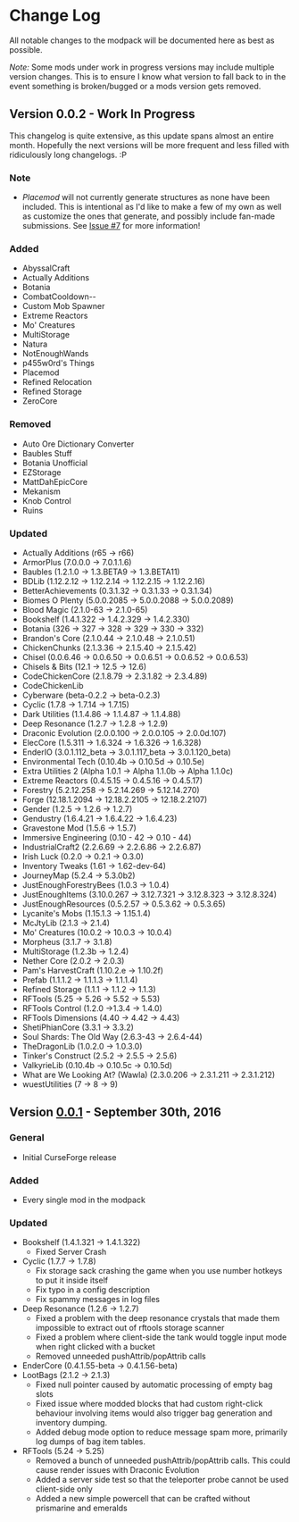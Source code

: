 # Change Log
All notable changes to the modpack will be documented here as best as possible.

*Note:* Some mods under work in progress versions may include multiple version changes. This is to ensure I know what version to fall back to in the event something is broken/bugged or a mods version gets removed.

## Version 0.0.2 - Work In Progress
This changelog is quite extensive, as this update spans almost an entire month. Hopefully the next versions will be more frequent and less filled with ridiculously long changelogs. :P

### Note
- *Placemod* will not currently generate structures as none have been included. This is intentional as I'd like to make a few of my own as well as customize the ones that generate, and possibly include fan-made submissions. See [Issue #7](https://github.com/xlxAciDxlx/AcidPak2/issues/7) for more information!

### Added
- AbyssalCraft
- Actually Additions
- Botania
- CombatCooldown--
- Custom Mob Spawner
- Extreme Reactors
- Mo' Creatures
- MultiStorage
- Natura
- NotEnoughWands
- p455w0rd's Things
- Placemod
- Refined Relocation
- Refined Storage
- ZeroCore

### Removed
- Auto Ore Dictionary Converter
- Baubles Stuff
- Botania Unofficial
- EZStorage
- MattDahEpicCore
- Mekanism
- Knob Control
- Ruins

### Updated
- Actually Additions (r65 -> r66)
- ArmorPlus (7.0.0.0 -> 7.0.1.1.6)
- Baubles (1.2.1.0 -> 1.3.BETA9 -> 1.3.BETA11)
- BDLib (1.12.2.12 -> 1.12.2.14 -> 1.12.2.15 -> 1.12.2.16)
- BetterAchievements (0.3.1.32 -> 0.3.1.33 -> 0.3.1.34)
- Biomes O Plenty (5.0.0.2085 -> 5.0.0.2088 -> 5.0.0.2089)
- Blood Magic (2.1.0-63 -> 2.1.0-65)
- Bookshelf (1.4.1.322 -> 1.4.2.329 -> 1.4.2.330)
- Botania (326 -> 327 -> 328 -> 329 -> 330 -> 332)
- Brandon's Core (2.1.0.44 -> 2.1.0.48 -> 2.1.0.51)
- ChickenChunks (2.1.3.36 -> 2.1.5.40 -> 2.1.5.42)
- Chisel (0.0.6.46 -> 0.0.6.50 -> 0.0.6.51 -> 0.0.6.52 -> 0.0.6.53)
- Chisels & Bits (12.1 -> 12.5 -> 12.6)
- CodeChickenCore (2.1.8.79 -> 2.3.1.82 -> 2.3.4.89)
- CodeChickenLib
- Cyberware (beta-0.2.2 -> beta-0.2.3)
- Cyclic (1.7.8 -> 1.7.14 -> 1.7.15)
- Dark Utilities (1.1.4.86 -> 1.1.4.87 -> 1.1.4.88)
- Deep Resonance (1.2.7 -> 1.2.8 -> 1.2.9)
- Draconic Evolution (2.0.0.100 -> 2.0.0.105 -> 2.0.0d.107)
- ElecCore (1.5.311 -> 1.6.324 -> 1.6.326 -> 1.6.328)
- EnderIO (3.0.1.112_beta -> 3.0.1.117_beta -> 3.0.1.120_beta)
- Environmental Tech (0.10.4b -> 0.10.5d -> 0.10.5e)
- Extra Utilities 2 (Alpha 1.0.1 -> Alpha 1.1.0b -> Alpha 1.1.0c)
- Extreme Reactors (0.4.5.15 -> 0.4.5.16 -> 0.4.5.17)
- Forestry (5.2.12.258 -> 5.2.14.269 -> 5.12.14.270)
- Forge (12.18.1.2094 -> 12.18.2.2105 -> 12.18.2.2107)
- Gender (1.2.5 -> 1.2.6 -> 1.2.7)
- Gendustry (1.6.4.21 -> 1.6.4.22 -> 1.6.4.23)
- Gravestone Mod (1.5.6 -> 1.5.7)
- Immersive Engineering (0.10 - 42 -> 0.10 - 44)
- IndustrialCraft2 (2.2.6.69 -> 2.2.6.86 -> 2.2.6.87)
- Irish Luck (0.2.0 -> 0.2.1 -> 0.3.0)
- Inventory Tweaks (1.61 -> 1.62-dev-64)
- JourneyMap (5.2.4 -> 5.3.0b2)
- JustEnoughForestryBees (1.0.3 -> 1.0.4)
- JustEnoughItems (3.10.0.267 -> 3.12.7.321 -> 3.12.8.323 -> 3.12.8.324)
- JustEnoughResources (0.5.2.57 -> 0.5.3.62 -> 0.5.3.65)
- Lycanite's Mobs (1.15.1.3 -> 1.15.1.4)
- McJtyLib (2.1.3 -> 2.1.4)
- Mo' Creatures (10.0.2 -> 10.0.3 -> 10.0.4)
- Morpheus (3.1.7 -> 3.1.8)
- MultiStorage (1.2.3b -> 1.2.4)
- Nether Core (2.0.2 -> 2.0.3)
- Pam's HarvestCraft (1.10.2.e -> 1.10.2f)
- Prefab (1.1.1.2 -> 1.1.1.3 -> 1.1.1.4)
- Refined Storage (1.1.1 -> 1.1.2 -> 1.1.3)
- RFTools (5.25 -> 5.26 -> 5.52 -> 5.53)
- RFTools Control (1.2.0 ->1.3.4 -> 1.4.0)
- RFTools Dimensions (4.40 -> 4.42 -> 4.43)
- ShetiPhianCore (3.3.1 -> 3.3.2)
- Soul Shards: The Old Way (2.6.3-43 -> 2.6.4-44)
- TheDragonLib (1.0.2.0 -> 1.0.3.0)
- Tinker's Construct (2.5.2 -> 2.5.5 -> 2.5.6)
- ValkyrieLib (0.10.4b -> 0.10.5c -> 0.10.5d)
- What are We Looking At? (Wawla) (2.3.0.206 -> 2.3.1.211 -> 2.3.1.212)
- wuestUtilities (7 -> 8 -> 9)

## Version [0.0.1](https://minecraft.curseforge.com/projects/acidpak-2/files/2333257) - September 30th, 2016
### General
- Initial CurseForge release

### Added
- Every single mod in the modpack

### Updated
- Bookshelf (1.4.1.321 -> 1.4.1.322)
  - Fixed Server Crash
- Cyclic (1.7.7 -> 1.7.8)
  - Fix storage sack crashing the game when you use number hotkeys to put it inside itself
  - Fix typo in a config description
  - Fix spammy messages in log files
- Deep Resonance (1.2.6 -> 1.2.7)
  - Fixed a problem with the deep resonance crystals that made them impossible to extract out of rftools storage scanner
  - Fixed a problem where client-side the tank would toggle input mode when right clicked with a bucket
  - Removed unneeded pushAttrib/popAttrib calls
- EnderCore (0.4.1.55-beta -> 0.4.1.56-beta)
- LootBags (2.1.2 -> 2.1.3)
  - Fixed null pointer caused by automatic processing of empty bag slots
  - Fixed issue where modded blocks that had custom right-click behaviour involving items would also trigger bag generation and inventory dumping.
  - Added debug mode option to reduce message spam more, primarily log dumps of bag item tables.
- RFTools (5.24 -> 5.25)
  - Removed a bunch of unneeded pushAttrib/popAttrib calls. This could cause render issues with Draconic Evolution
  - Added a server side test so that the teleporter probe cannot be used client-side only
  - Added a new simple powercell that can be crafted without prismarine and emeralds

